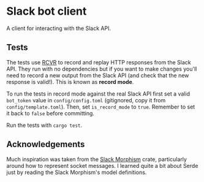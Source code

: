 # Slack bot client

A client for interacting with the Slack API.

## Tests

The tests use [RCVR](https://github.com/ChorusOne/rvcr/) to record and replay HTTP responses from the Slack API. They run with no dependencies but if you want to make changes you'll need to record a new output from the Slack API (and check that the new response is valid!). This is known as **record mode**.

To run the tests in record mode against the real Slack API first set a valid `bot_token` value in `config/config.toml` (gitignored, copy it from `config/template.toml`). Then, set `is_record_mode` to `true`. Remember to set it back to `false` before committing.

Run the tests with `cargo test`.

## Acknowledgements

Much inspiration was taken from the [Slack Morphism](https://github.com/abdolence/slack-morphism-rust) crate, particularly around how to represent socket messages. I learned quite a bit about Serde just by reading the Slack Morphism's model definitions.

